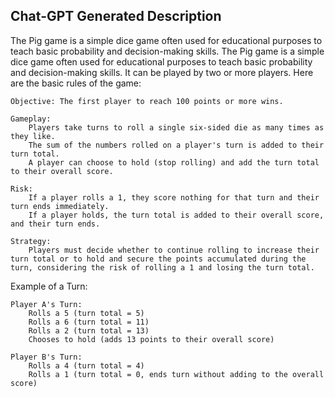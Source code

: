 ## Chat-GPT Generated Description

The Pig game is a simple dice game often used for 
educational purposes to teach basic probability and decision-making skills.
The Pig game is a simple dice game often used for educational purposes to teach basic probability and decision-making skills. It can be played by two or more players. Here are the basic rules of the game:

    Objective: The first player to reach 100 points or more wins.

    Gameplay:
        Players take turns to roll a single six-sided die as many times as they like.
        The sum of the numbers rolled on a player's turn is added to their turn total.
        A player can choose to hold (stop rolling) and add the turn total to their overall score.

    Risk:
        If a player rolls a 1, they score nothing for that turn and their turn ends immediately.
        If a player holds, the turn total is added to their overall score, and their turn ends.

    Strategy:
        Players must decide whether to continue rolling to increase their turn total or to hold and secure the points accumulated during the turn, considering the risk of rolling a 1 and losing the turn total.

Example of a Turn:

    Player A's Turn:
        Rolls a 5 (turn total = 5)
        Rolls a 6 (turn total = 11)
        Rolls a 2 (turn total = 13)
        Chooses to hold (adds 13 points to their overall score)

    Player B's Turn:
        Rolls a 4 (turn total = 4)
        Rolls a 1 (turn total = 0, ends turn without adding to the overall score)


